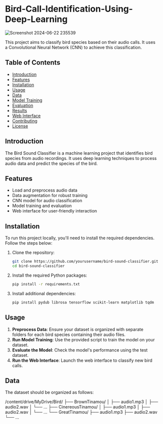 # Bird-Call-Identification-Using-Deep-Learning

![Screenshot 2024-06-22 235539](https://github.com/Rushdi-Rzx/Bird-Call-Identification-Using-Deep-Learning/assets/127214329/7162d787-6d2a-4032-8319-fc701b361a5b)


This project aims to classify bird species based on their audio calls. It uses a Convolutional Neural Network (CNN) to achieve this classification.

## Table of Contents
- [Introduction](#introduction)
- [Features](#features)
- [Installation](#installation)
- [Usage](#usage)
- [Data](#data)
- [Model Training](#model-training)
- [Evaluation](#evaluation)
- [Results](#results)
- [Web Interface](#web-interface)
- [Contributing](#contributing)
- [License](#license)

## Introduction
The Bird Sound Classifier is a machine learning project that identifies bird species from audio recordings. It uses deep learning techniques to process audio data and predict the species of the bird.

## Features
- Load and preprocess audio data
- Data augmentation for robust training
- CNN model for audio classification
- Model training and evaluation
- Web interface for user-friendly interaction

## Installation
To run this project locally, you'll need to install the required dependencies. Follow the steps below:

1. Clone the repository:
    ```sh
    git clone https://github.com/yourusername/bird-sound-classifier.git
    cd bird-sound-classifier
    ```

2. Install the required Python packages:
    ```sh
    pip install -r requirements.txt
    ```

3. Install additional dependencies:
    ```sh
    pip install pydub librosa tensorflow scikit-learn matplotlib tqdm
    ```

## Usage
1. **Preprocess Data**: Ensure your dataset is organized with separate folders for each bird species containing their audio files.
2. **Run Model Training**: Use the provided script to train the model on your dataset.
3. **Evaluate the Model**: Check the model's performance using the test dataset.
4. **Run the Web Interface**: Launch the web interface to classify new bird calls.

## Data
The dataset should be organized as follows:

/content/drive/MyDrive/Bird/
├── BrownTinamou/
│ ├── audio1.mp3
│ ├── audio2.wav
│ └── ...
├── CinereousTinamou/
│ ├── audio1.mp3
│ ├── audio2.wav
│ └── ...
└── GreatTinamou/
├── audio1.mp3
├── audio2.wav
└── ...



